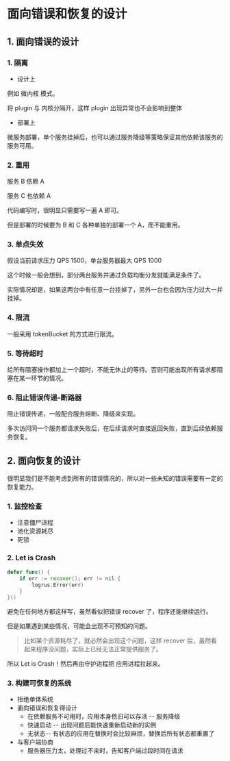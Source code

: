 # 面向错误和恢复的设计

## 1. 面向错误的设计

### 1. 隔离

* 设计上

例如 微内核 模式。

将 plugin 与 内核分隔开，这样 plugin 出现异常也不会影响到整体

* 部署上

微服务部署，单个服务挂掉后，也可以通过服务降级等策略保证其他依赖该服务的服务可用。

### 2. 重用

服务 B 依赖 A

服务 C 也依赖 A 

代码编写时，很明显只需要写一遍 A 即可。

但是部署的时候要为 B 和 C 各种单独的部署一个 A，而不能重用。

### 3. 单点失效

假设当前请求压力 QPS 1500，单台服务器最大 QPS 1000

这个时候一般会想到，部分两台服务并通过负载均衡分发就能满足条件了。

实际情况却是，如果这两台中有任意一台挂掉了，另外一台也会因为压力过大一并挂掉。

### 4. 限流

一般采用 tokenBucket 的方式进行限流。

### 5. 等待超时

给所有阻塞操作都加上一个超时，不能无休止的等待。否则可能出现所有请求都阻塞在某一环节的情况。

### 6. 阻止错误传递-断路器

阻止错误传递，一般配合服务熔断、降级来实现。

多次访问同一个服务都请求失败后，在后续请求时直接返回失败，直到后续依赖服务恢复。



## 2. 面向恢复的设计

很明显我们是不能考虑到所有的错误情况的，所以对一些未知的错误需要有一定的恢复能力。



### 1. 监控检查

* 注意僵尸进程
* 池化资源耗尽
* 死锁



### 2. Let is Crash

```go
defer func() {
    if err := recover(); err != nil {
        logrus.Error(err)
    }
}()
```

避免在任何地方都这样写，虽然看似把错误 recover 了，程序还能继续运行。

但是如果遇到某些情况，可能会出现不可预知的问题。

> 比如某个资源耗尽了，就必然会出现这个问题，这样 recover 后，虽然看起来程序没问题，实际上已经无法正常提供服务了。

所以 Let is Crash！然后再由守护进程把 应用进程拉起来。



### 3. 构建可恢复的系统

* 拒绝单体系统
* 面向错误和恢复得设计
  * 在依赖服务不可用时，应用本身依旧可以存活 -- 服务降级
  * 快速启动 -- 出现问题后能快速重新启动新的实例
  * 无状态-- 有状态的应用在替换时会比较麻烦，替换后所有状态都重置了
* 与客户端协商
  * 服务器压力太，处理过不来时，告知客户端过段时间在请求